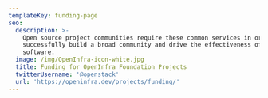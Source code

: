 ```yaml
---
templateKey: funding-page
seo:
  description: >-
    Open source project communities require these common services in order to
    successfully build a broad community and drive the effectiveness of their
    software.
  image: /img/OpenInfra-icon-white.jpg
  title: Funding for OpenInfra Foundation Projects
  twitterUsername: '@openstack'
  url: 'https://openinfra.dev/projects/funding/'
---
```


